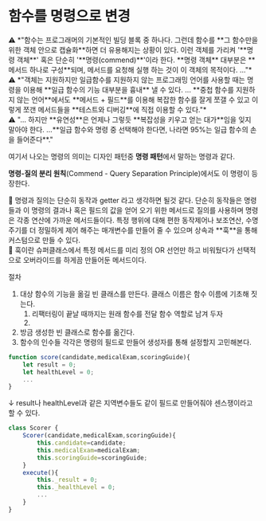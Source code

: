 # 함수를 명령으로 변경

<aside>
⚠️ *"함수는 프로그래머의 기본적인 빌딩 블록 중 하나다. 그런데 함수를 **그 함수만을 위한 객체 안으로 캡슐화**하면 더 유용해지는 상황이 있다. 이런 객체를 가리켜 '**명령 객체**' 혹은 단순히 '**명령(commend)**'이라 한다. **명령 객체** 대부분은 **메서드 하나로 구성**되며, 메서드를 요청해 실행 하는 것이 이 객체의 목적이다. ..."*

</aside>

<aside>
⚠️ *"객체는 지원하지만 일급함수를 지원하지 않는 프로그래밍 언어를 사용할 때는 명령을 이용해 **일급 함수의 기능 대부분을 흉내** 낼 수 있다. ... **중첩 함수를 지원하지 않는 언어**에서도 **메서드 + 필드**를 이용해 복잡한 함수를 잘게 쪼갤 수 있고 이렇게 쪼갠 메서드들을 **테스트와 디버깅**에 직접 이용할 수 있다."*

</aside>

<aside>
⚠️ "... 하지만 **유연성**은 언제나 그렇듯 **복잡성을 키우고 얻는 대가**임을 잊지 말아야 한다. ...**일급 함수와 명령 중 선택해야 한다면, 나라면 95%는 일급 함수의 손을 들어준다**."

</aside>

여기서 나오는 명령의 의미는 디자인 패턴중 **명령 패턴**에서 말하는 명령과 같다.

**명령-질의 분리 원칙**(Commend - Query Separation Principle)에서도 이 명령이 등장한다.

<aside>
💬 명령과 질의는 단순히 동작과 getter 라고 생각하면 될것 같다. 단순히 동작들은 명령들과 이 명령의 결과나 혹은 필드의 값을 얻어 오기 위한 메서드로 질의를 사용하며 명령은 각종 연산에 가까운 메서드들이다. 특정 행위에 대해 편한 동작제어나 보조연산, 수명주기를 더 정밀하게 제어 해주는 매개변수를 만들어 줄 수 있으며 상속과 **훅**을 통해 커스텀으로 만들 수 있다.

</aside>

<aside>
💬 훅이란 슈퍼클래스에서 특정 메서드를 미리 정의 OR 선언만 하고 비워뒀다가 선택적으로 오버라이드를 하게끔 만들어둔 메서드이다.

</aside>

절차

1. 대상 함수의 기능을 옮길 빈 클래스를 만든다. 클래스 이름은 함수 이름에 기초해 짓는다.
    1. 리팩터링이 끝날 때까지는 원래 함수를 전달 함수 역할로 남겨 두자
    2.
2. 방금 생성한 빈 클래스로 함수를 옮긴다.
3. 함수의 인수들 각각은 명령의 필드로 만들어 생성자를 통해 설정할지 고민해본다.

```jsx
function score(candidate,medicalExam,scoringGuide){
	let result = 0;
	let healthLevel = 0;
	...
}
```

↓ result나 healthLevel과 같은 지역변수들도 같이 필드로 만들어줘야 센스쟁이라고 할 수 있다.

```jsx
class Scorer {
	Scorer(candidate,medicalExam,scoringGuide){
		this.candidate=candidate;
		this.medicalExam=medicalExam;
		this.scoringGuide=scoringGuide;
	}
	execute(){
		this._result = 0;
		this._healthLevel = 0;
		...
	}
}
```
